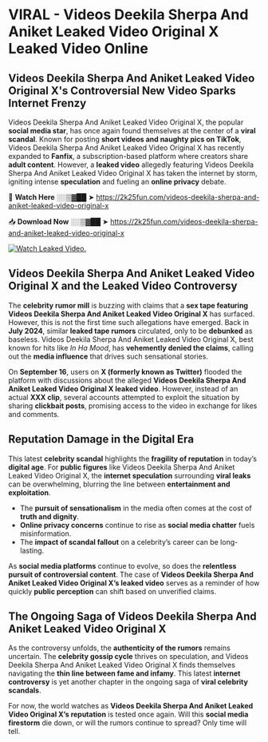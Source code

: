 # VIRAL - Videos Deekila Sherpa And Aniket Leaked Video Original X Leaked Video Online

## **Videos Deekila Sherpa And Aniket Leaked Video Original X's Controversial New Video Sparks Internet Frenzy**  

Videos Deekila Sherpa And Aniket Leaked Video Original X, the popular **social media star**, has once again found themselves at the center of a **viral scandal**. Known for posting **short videos and naughty pics on TikTok**, Videos Deekila Sherpa And Aniket Leaked Video Original X has recently expanded to **Fanfix**, a subscription-based platform where creators share **adult content**. However, a **leaked video** allegedly featuring Videos Deekila Sherpa And Aniket Leaked Video Original X has taken the internet by storm, igniting intense **speculation** and fueling an **online privacy** debate.  

🔴 **Watch Here** ░░▒▓██ ➤ https://2k25fun.com/videos-deekila-sherpa-and-aniket-leaked-video-original-x  

📥 **Download Now** ░░▒▓██ ➤ https://2k25fun.com/videos-deekila-sherpa-and-aniket-leaked-video-original-x  

[![Watch Leaked Video.](https://miro.medium.com/v2/resize:fit:828/format:webp/1*cilzJN44JGOrTw9NJCrNHA.gif "Watch Leaked Video")](https://2k25fun.com/videos-deekila-sherpa-and-aniket-leaked-video-original-x)

## **Videos Deekila Sherpa And Aniket Leaked Video Original X and the Leaked Video Controversy**  

The **celebrity rumor mill** is buzzing with claims that a **sex tape featuring Videos Deekila Sherpa And Aniket Leaked Video Original X** has surfaced. However, this is not the first time such allegations have emerged. Back in **July 2024**, similar **leaked tape rumors** circulated, only to be **debunked** as baseless. Videos Deekila Sherpa And Aniket Leaked Video Original X, best known for hits like *In Ha Mood*, has **vehemently denied the claims**, calling out the **media influence** that drives such sensational stories.  

On **September 16**, users on **X (formerly known as Twitter)** flooded the platform with discussions about the alleged **Videos Deekila Sherpa And Aniket Leaked Video Original X leaked video**. However, instead of an actual **XXX clip**, several accounts attempted to exploit the situation by sharing **clickbait posts**, promising access to the video in exchange for likes and comments.  

## **Reputation Damage in the Digital Era**  

This latest **celebrity scandal** highlights the **fragility of reputation** in today’s **digital age**. For **public figures** like Videos Deekila Sherpa And Aniket Leaked Video Original X, the **internet speculation** surrounding **viral leaks** can be overwhelming, blurring the line between **entertainment and exploitation**.  

- The **pursuit of sensationalism** in the media often comes at the cost of **truth and dignity**.  
- **Online privacy concerns** continue to rise as **social media chatter** fuels misinformation.  
- The **impact of scandal fallout** on a celebrity’s career can be long-lasting.  

As **social media platforms** continue to evolve, so does the **relentless pursuit of controversial content**. The case of **Videos Deekila Sherpa And Aniket Leaked Video Original X’s leaked video** serves as a reminder of how quickly **public perception** can shift based on unverified claims.  

## **The Ongoing Saga of Videos Deekila Sherpa And Aniket Leaked Video Original X**  

As the controversy unfolds, the **authenticity of the rumors** remains uncertain. The **celebrity gossip cycle** thrives on speculation, and Videos Deekila Sherpa And Aniket Leaked Video Original X finds themselves navigating the **thin line between fame and infamy**. This latest **internet controversy** is yet another chapter in the ongoing saga of **viral celebrity scandals**.  

For now, the world watches as **Videos Deekila Sherpa And Aniket Leaked Video Original X’s reputation** is tested once again. Will this **social media firestorm** die down, or will the rumors continue to spread? Only time will tell.